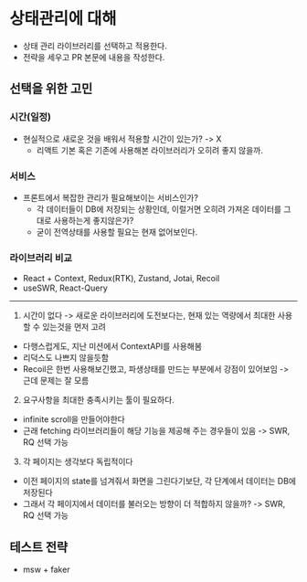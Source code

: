 # 상태관리에 대해

- 상태 관리 라이브러리를 선택하고 적용한다.
- 전략을 세우고 PR 본문에 내용을 작성한다.

## 선택을 위한 고민

### 시간(일정)

- 현실적으로 새로운 것을 배워서 적용할 시간이 있는가? -> X
  - 리액트 기본 혹은 기존에 사용해본 라이브러리가 오히려 좋지 않을까.

### 서비스

- 프론트에서 복잡한 관리가 필요해보이는 서비스인가?
  - 각 데이터들이 DB에 저장되는 상황인데, 이럴거면 오히려 가져온 데이터를 그대로 사용하는게 좋지않은가?
  - 굳이 전역상태를 사용할 필요는 현재 없어보인다.

### 라이브러리 비교

- React + Context, Redux(RTK), Zustand, Jotai, Recoil
- useSWR, React-Query

---

1. 시간이 없다 -> 새로운 라이브러리에 도전보다는, 현재 있는 역량에서 최대한 사용할 수 있는것을 먼저 고려

- 다행스럽게도, 지난 미션에서 ContextAPI를 사용해봄
- 리덕스도 나쁘지 않을듯함
- Recoil은 한번 사용해보긴했고, 파생상태를 만드는 부분에서 강점이 있어보임 -> 근데 문제는 잘 모름

2. 요구사항을 최대한 충족시키는 툴이 필요하다.

- infinite scroll을 만들어야한다
- 근래 fetching 라이브러리들이 해당 기능을 제공해 주는 경우들이 있음 -> SWR, RQ 선택 가능

3. 각 페이지는 생각보다 독립적이다

- 이전 페이지의 state를 넘겨줘서 화면을 그린다기보단, 각 단계에서 데이터는 DB에 저장된다
- 그래서 각 페이지에서 데이터를 불러오는 방향이 더 적합하지 않을까? -> SWR, RQ 선택 가능

## 테스트 전략

- msw + faker
